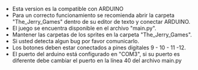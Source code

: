 - Esta version es la compatible con ARDUINO
- Para un correcto funcionamiento se recomienda abrir la carpeta "The_Jerry_Games" 
  dentro de su editor de texto y conectar ARDUINO.
- El juego se encuentra disponible en el archivo "main.py".
- Mantener las carpetas de los sprites en la carpeta "The_Jerry_Games".
- Si usted detecta algun bug por favor comunicarlo.
- Los botones deben estar conectados a pines digitales 9 - 10 - 11 -12.
- El puerto del arduino está configurado en "COM3", si su puerto es diferente debe cambiar el puerto en la línea 40 del archivo main.py
